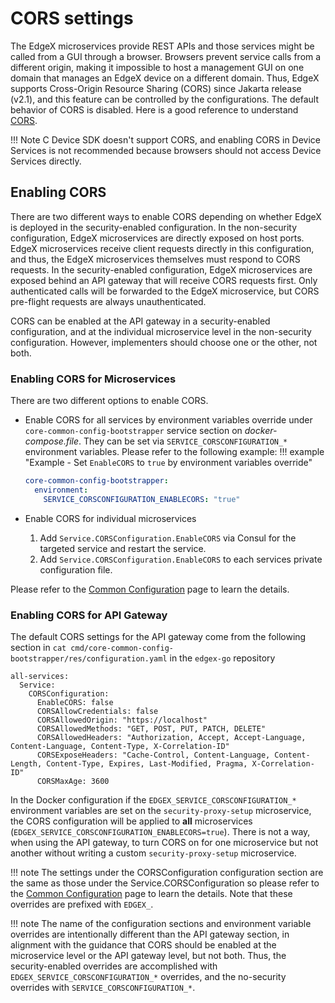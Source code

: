 # CORS settings

The EdgeX microservices provide REST APIs and those services might be called from a GUI through a browser. Browsers prevent service calls from a different origin, making it impossible to host a management GUI on one domain that manages an EdgeX device on a different domain. Thus, EdgeX supports Cross-Origin Resource Sharing (CORS) since Jakarta release (v2.1), and this feature can be controlled by the configurations. The default behavior of CORS is disabled. Here is a good reference to understand [CORS](https://web.dev/cross-origin-resource-sharing/).

!!! Note
    C Device SDK doesn't support CORS, and enabling CORS in Device Services is not recommended because browsers should not access Device Services directly.

## Enabling CORS

There are two different ways to enable CORS depending on whether EdgeX is deployed in the security-enabled configuration.
In the non-security configuration, EdgeX microservices are directly exposed on host ports.
EdgeX microservices receive client requests directly in this configuration, and thus,
the EdgeX microservices themselves must respond to CORS requests.
In the security-enabled configuration,
EdgeX microservices are exposed behind an API gateway
that will receive CORS requests first.
Only authenticated calls will be forwarded to the EdgeX microservice,
but CORS pre-flight requests are always unauthenticated.

CORS can be enabled at the API gateway in a security-enabled configuration,
and at the individual microservice level in the non-security configuration.
However, implementers should choose one or the other, not both.

### Enabling CORS for Microservices

There are two different options to enable CORS. 

- Enable CORS for all services by environment variables override under `core-common-config-bootstrapper` service section on *docker-compose.file*. They can be set via `SERVICE_CORSCONFIGURATION_*` environment variables. 
Please refer to the following example:
!!! example "Example - Set `EnableCORS` to `true` by environment variables override"
    ```yaml
    core-common-config-bootstrapper:
      environment: 
        SERVICE_CORSCONFIGURATION_ENABLECORS: "true"
    ```

- Enable CORS for individual microservices
    1. Add `Service.CORSConfiguration.EnableCORS` via Consul for the targeted service and restart the service.
    2. Add `Service.CORSConfiguration.EnableCORS` to each services private configuration file.

Please refer to the [Common Configuration](../microservices/configuration/CommonConfiguration.md/#configuration-properties) page to learn the details.

### Enabling CORS for API Gateway

The default CORS settings for the API gateway come from the following section in `cat cmd/core-common-config-bootstrapper/res/configuration.yaml` in the `edgex-go` repository

```
all-services:
  Service:
    CORSConfiguration:
      EnableCORS: false
      CORSAllowCredentials: false
      CORSAllowedOrigin: "https://localhost"
      CORSAllowedMethods: "GET, POST, PUT, PATCH, DELETE"
      CORSAllowedHeaders: "Authorization, Accept, Accept-Language, Content-Language, Content-Type, X-Correlation-ID"
      CORSExposeHeaders: "Cache-Control, Content-Language, Content-Length, Content-Type, Expires, Last-Modified, Pragma, X-Correlation-ID"
      CORSMaxAge: 3600
```

In the Docker configuration if the `EDGEX_SERVICE_CORSCONFIGURATION_*` environment variables are set on the `security-proxy-setup` microservice,
the CORS configuration will be applied to **all** microservices (`EDGEX_SERVICE_CORSCONFIGURATION_ENABLECORS=true`).
There is not a way, when using the API gateway, to turn CORS on for one microservice but not another without writing a custom `security-proxy-setup` microservice.

!!! note
    The settings under the CORSConfiguration configuration section are the same as those under the Service.CORSConfiguration so please refer to the [Common Configuration](../microservices/configuration/CommonConfiguration.md/#configuration-properties) page to learn the details.  Note that these overrides are prefixed with `EDGEX_`.

!!! note
    The name of the configuration sections and environment variable overrides are intentionally different than the API gateway section, in alignment with the guidance that CORS should be enabled at the microservice level or the API gateway level, but not both.  Thus, the security-enabled overrides are accomplished with `EDGEX_SERVICE_CORSCONFIGURATION_*` overrides, and the no-security overrides with `SERVICE_CORSCONFIGURATION_*`.


